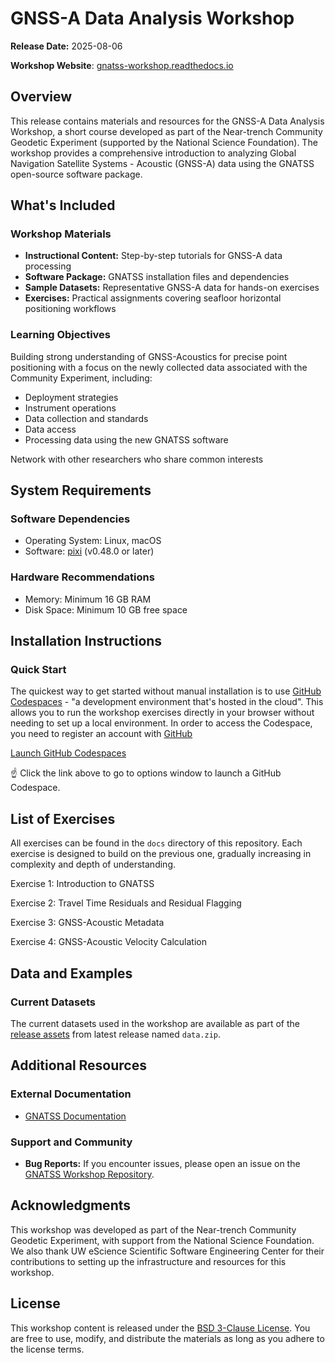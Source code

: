# GNSS-A Data Analysis Workshop

**Release Date:** 2025-08-06

**Workshop Website**: [gnatss-workshop.readthedocs.io](https://gnatss-workshop.readthedocs.io)

## Overview

This release contains materials and resources for the GNSS-A Data Analysis Workshop, a short course developed as part of the Near-trench Community Geodetic Experiment (supported by the National Science Foundation). The workshop provides a comprehensive introduction to analyzing Global Navigation Satellite Systems - Acoustic (GNSS-A) data using the GNATSS open-source software package.

## What's Included

### Workshop Materials

- **Instructional Content:** Step-by-step tutorials for GNSS-A data processing
- **Software Package:** GNATSS installation files and dependencies
- **Sample Datasets:** Representative GNSS-A data for hands-on exercises
- **Exercises:** Practical assignments covering seafloor horizontal positioning workflows

### Learning Objectives

Building strong understanding of GNSS-Acoustics for precise point positioning with a focus on the newly collected data associated with the Community Experiment, including:

- Deployment strategies
- Instrument operations
- Data collection and standards
- Data access
- Processing data using the new GNATSS software

Network with other researchers who share common interests

## System Requirements

### Software Dependencies

- Operating System: Linux, macOS
- Software: [pixi](https://pixi.sh/latest/) (v0.48.0 or later)

### Hardware Recommendations

- Memory: Minimum 16 GB RAM
- Disk Space: Minimum 10 GB free space

## Installation Instructions

### Quick Start

The quickest way to get started without manual installation is to use
[GitHub Codespaces](https://github.com/features/codespaces) - "a development environment that's hosted in the cloud". This allows you to run the workshop exercises directly in your browser without needing to set up a local environment.
In order to access the Codespace, you need to register an account with [GitHub](github.com)

[Launch GitHub Codespaces](https://codespaces.new/seafloor-geodesy/gnatss-workshop?quickstart=1)

☝️ Click the link above to go to options window to launch a GitHub Codespace.

## List of Exercises

All exercises can be found in the `docs` directory of this repository. Each exercise is designed to build on the previous one, gradually increasing in complexity and depth of understanding.

Exercise 1: Introduction to GNATSS

Exercise 2: Travel Time Residuals and Residual Flagging

Exercise 3: GNSS-Acoustic Metadata

Exercise 4: GNSS-Acoustic Velocity Calculation

## Data and Examples

### Current Datasets

The current datasets used in the workshop are available
as part of the [release assets](https://github.com/seafloor-geodesy/gnatss-workshop/releases) from latest release named `data.zip`.

## Additional Resources

### External Documentation

- [GNATSS Documentation](https://gnatss.readthedocs.io)

### Support and Community

- **Bug Reports:** If you encounter issues, please open an issue on the [GNATSS Workshop Repository](https://github.com/seafloor-geodesy/gnatss-workshop/issues/new/choose).

## Acknowledgments

This workshop was developed as part of the Near-trench Community Geodetic Experiment, with support from the National Science Foundation. We also thank UW eScience Scientific Software Engineering Center for their contributions to setting up the infrastructure and resources for this workshop.

## License

This workshop content is released under the [BSD 3-Clause License](https://github.com/seafloor-geodesy/gnatss-workshop/blob/main/LICENSE). You are free to use, modify, and distribute the materials as long as you adhere to the license terms.
